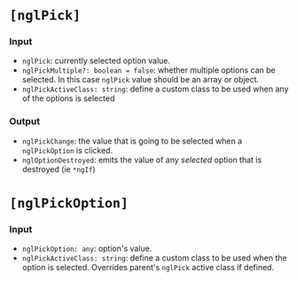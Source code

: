 # `[nglPick]`

### Input
  * `nglPick`: currently selected option value.
  * `nglPickMultiple?: boolean = false`: whether multiple options can be selected. In this case `nglPick` value should be an array or object.
  * `nglPickActiveClass: string`: define a custom class to be used when any of the options is selected

### Output
  * `nglPickChange`: the value that is going to be selected when a `nglPickOption` is clicked.
  * `nglOptionDestroyed`: emits the value of any *selected* option that is destroyed (ie `*ngIf`)


# `[nglPickOption]`

### Input

  * `nglPickOption: any`: option's value.
  * `nglPickActiveClass: string`: define a custom class to be used when the option is selected. Overrides parent's `nglPick` active class if defined.
